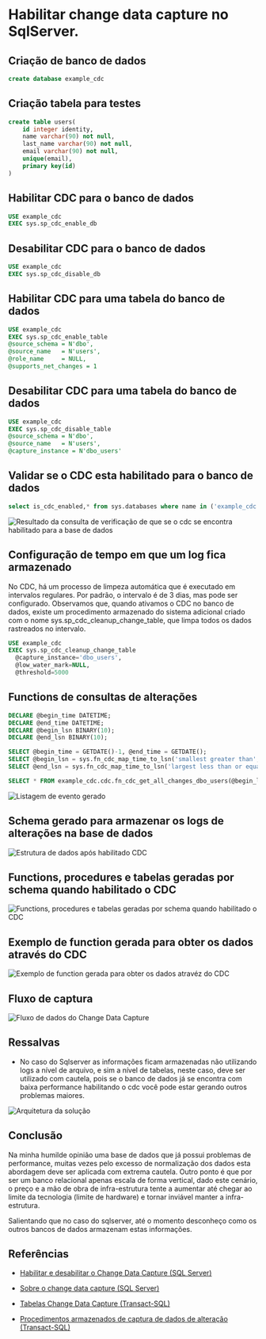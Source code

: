 
# Habilitar change data capture no SqlServer.

## Criação de banco de dados

```sql
create database example_cdc
```

## Criação tabela para testes

```sql
create table users(
	id integer identity,
	name varchar(90) not null,
	last_name varchar(90) not null,
	email varchar(90) not null,
	unique(email),
	primary key(id)
)
```

## Habilitar CDC para o banco de dados

```sql
USE example_cdc
EXEC sys.sp_cdc_enable_db  
```

## Desabilitar CDC para o banco de dados

```sql
USE example_cdc
EXEC sys.sp_cdc_disable_db
```

## Habilitar CDC para uma tabela do banco de dados

```sql
USE example_cdc
EXEC sys.sp_cdc_enable_table  
@source_schema = N'dbo',  
@source_name   = N'users',  
@role_name     = NULL,
@supports_net_changes = 1  
```

## Desabilitar CDC para uma tabela do banco de dados

```sql
USE example_cdc
EXEC sys.sp_cdc_disable_table  
@source_schema = N'dbo',  
@source_name   = N'users',
@capture_instance = N'dbo_users'
```

## Validar se o CDC esta habilitado para o banco de dados

```sql
select is_cdc_enabled,* from sys.databases where name in ('example_cdc')
```

![Resultado da consulta de verificação de que se o cdc se encontra habilitado para a base de dados](images/example_cdc-verify-database-is-enable.png)

## Configuração de tempo em que um log fica armazenado

No CDC, há um processo de limpeza automática que é executado em intervalos regulares. Por padrão, o intervalo é de 3 dias, mas pode ser configurado. Observamos que, quando ativamos o CDC no banco de dados, existe um procedimento armazenado do sistema adicional criado com o nome sys.sp_cdc_cleanup_change_table, que limpa todos os dados rastreados no intervalo. 

```sql
USE example_cdc
EXEC sys.sp_cdc_cleanup_change_table   
  @capture_instance='dbo_users',   
  @low_water_mark=NULL,  
  @threshold=5000
```

## Functions de consultas de alterações

```sql
DECLARE @begin_time DATETIME;
DECLARE @end_time DATETIME;
DECLARE @begin_lsn BINARY(10); 
DECLARE @end_lsn BINARY(10);

SELECT @begin_time = GETDATE()-1, @end_time = GETDATE();
SELECT @begin_lsn = sys.fn_cdc_map_time_to_lsn('smallest greater than', @begin_time); 
SELECT @end_lsn = sys.fn_cdc_map_time_to_lsn('largest less than or equal', @end_time);

SELECT * FROM example_cdc.cdc.fn_cdc_get_all_changes_dbo_users(@begin_lsn,@end_lsn,'all') 
```

![Listagem de evento gerado](images/example_cdc-log-1.png)


## Schema gerado para armazenar os logs de alterações na base de dados

![Estrutura de dados após habilitado CDC](images/example_cdc-after-enable.png)

## Functions, procedures e tabelas geradas por schema quando habilitado o CDC

![Functions, procedures e tabelas geradas por schema quando habilitado o CDC](images/example_cdc-fns-per-table.png)

## Exemplo de function gerada para obter os dados através do CDC

![Exemplo de function gerada para obter os dados atravéz do CDC](images/example_cdc-fn-per-table.png)

## Fluxo de captura

![Fluxo de dados do Change Data Capture](images/example_cdc-workflow-cdc.png)


## Ressalvas

- No caso do Sqlserver as informações ficam armazenadas não utilizando logs a nível de arquivo, e sim a nível de tabelas, neste caso, deve ser utilizado com cautela, pois se o banco de dados já se encontra com baixa performance habilitando o cdc você pode estar gerando outros problemas maiores.

![Arquitetura da solução](images/example_cdc-resalvas.png)


## Conclusão

Na minha humilde opinião uma base de dados que já possui problemas de performance, muitas vezes pelo excesso de normalização dos dados esta abordagem deve ser aplicada com extrema cautela. Outro ponto é que por ser um banco relacional apenas escala de forma vertical, dado este cenário, o preço e a mão de obra de infra-estrutura tente a aumentar até chegar ao limite da tecnologia (limite de hardware) e tornar inviável manter a infra-estrutura.

Salientando que no caso do sqlserver, até o momento desconheço como os outros bancos de dados armazenam estas informações.

## Referências


- [Habilitar e desabilitar o Change Data Capture (SQL Server)](https://docs.microsoft.com/pt-br/sql/relational-databases/track-changes/enable-and-disable-change-data-capture-sql-server?view=sql-server-2017)

- [Sobre o change data capture (SQL Server)](https://docs.microsoft.com/pt-br/sql/relational-databases/track-changes/about-change-data-capture-sql-server?view=sql-server-2017)

- [Tabelas Change Data Capture (Transact-SQL)](https://docs.microsoft.com/pt-br/sql/relational-databases/system-tables/change-data-capture-tables-transact-sql?view=sql-server-2017)

- [Procedimentos armazenados de captura de dados de alteração (Transact-SQL)](https://docs.microsoft.com/pt-br/sql/relational-databases/system-stored-procedures/change-data-capture-stored-procedures-transact-sql?view=sql-server-2017)
